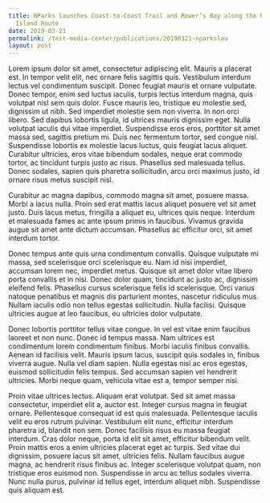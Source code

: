 ```yaml
---
title: NParks launches Coast-to-Coast Trail and Rower’s Bay along the Round
  Island Route
date: 2019-03-21
permalink: /test-media-center/publications/20190321-nparkslau
layout: post
---
```



Lorem ipsum dolor sit amet, consectetur adipiscing elit. Mauris a placerat est. In tempor velit elit, nec ornare felis sagittis quis. Vestibulum interdum lectus vel condimentum suscipit. Donec feugiat mauris et ornare vulputate. Donec tempor, enim sed luctus iaculis, turpis lectus interdum magna, quis volutpat nisl sem quis dolor. Fusce mauris leo, tristique eu molestie sed, dignissim ut nibh. Sed imperdiet molestie sem non viverra. In non orci libero. Sed dapibus lobortis ligula, id ultrices mauris dignissim eget. Nulla volutpat iaculis dui vitae imperdiet. Suspendisse eros eros, porttitor sit amet massa sed, sagittis pretium mi. Duis nec fermentum tortor, sed congue nisl. Suspendisse lobortis ex molestie lacus luctus, quis feugiat lacus aliquet. Curabitur ultricies, eros vitae bibendum sodales, neque erat commodo tortor, ac tincidunt turpis justo ac risus. Phasellus sed malesuada tellus. Donec sodales, sapien quis pharetra sollicitudin, arcu orci maximus justo, id ornare risus metus suscipit nisl.

Curabitur ac magna dapibus, commodo magna sit amet, posuere massa. Morbi a lacus nulla. Proin sed erat mattis lacus aliquet posuere vel sit amet justo. Duis lacus metus, fringilla a aliquet eu, ultrices quis neque. Interdum et malesuada fames ac ante ipsum primis in faucibus. Vivamus gravida augue sit amet ante dictum accumsan. Phasellus ac efficitur orci, sit amet interdum tortor.

Donec tempus ante quis urna condimentum convallis. Quisque vulputate mi massa, sed scelerisque orci scelerisque eu. Nam id nisi imperdiet, accumsan lorem nec, imperdiet metus. Quisque sit amet dolor vitae libero porta convallis et in nisi. Donec dolor quam, tincidunt ac justo ac, dignissim eleifend felis. Phasellus cursus scelerisque felis id scelerisque. Orci varius natoque penatibus et magnis dis parturient montes, nascetur ridiculus mus. Nullam iaculis odio non tellus egestas sollicitudin. Nulla facilisi. Quisque ultricies augue at leo faucibus, eu ultricies dolor vulputate.

Donec lobortis porttitor tellus vitae congue. In vel est vitae enim faucibus laoreet et non nunc. Donec id tempus massa. Nam ultrices est condimentum lorem condimentum finibus. Morbi iaculis finibus convallis. Aenean id facilisis velit. Mauris ipsum lacus, suscipit quis sodales in, finibus viverra augue. Nulla vel diam sapien. Nulla egestas nisl ac eros egestas, euismod sollicitudin felis tempus. Sed accumsan sapien vel hendrerit ultricies. Morbi neque quam, vehicula vitae est a, tempor semper nisi.

Proin vitae ultrices lectus. Aliquam erat volutpat. Sed sit amet massa consectetur, imperdiet elit a, auctor est. Integer cursus magna in feugiat ornare. Pellentesque consequat id est quis malesuada. Pellentesque iaculis velit eu eros rutrum pulvinar. Vestibulum elit nunc, efficitur interdum pharetra id, blandit non sem. Donec facilisis risus eu massa feugiat interdum. Cras dolor neque, porta id elit sit amet, efficitur bibendum velit. Proin mattis eros a enim ultricies placerat eget ac turpis. Sed vitae dui dignissim, posuere lacus sit amet, ultricies felis. Nullam faucibus augue magna, ac hendrerit risus finibus ac. Integer scelerisque volutpat quam, non tristique eros euismod non. Suspendisse in arcu ac tellus sodales viverra. Nunc nulla purus, pulvinar id tellus eget, interdum aliquet nibh. Suspendisse quis aliquam est.